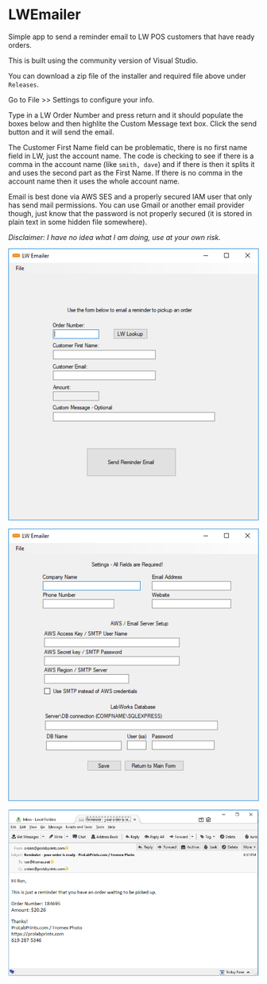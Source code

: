 # LWEmailer
Simple app to send a reminder email to LW POS customers that have ready orders.

This is built using the community version of Visual Studio.

You can download a zip file of the installer and required file above under `Releases`.

Go to File >> Settings to configure your info.

Type in a LW Order Number and press return and it should populate the boxes below and then highlite the Custom Message text box. Click the send button and it will send the email.

The Customer First Name field can be problematic, there is no first name field in LW, just the account name. The code is checking to see if there is a comma in the account name (like `smith, dave`) and if there is then it splits it and uses the second part as the First Name. If there is no comma in the account name then it uses the whole account name.

Email is best done via AWS SES and a properly secured IAM user that only has send mail permissions. You can use Gmail or another email provider though, just know that the password is not properly secured (it is stored in plain text in some hidden file somewhere).

*Disclaimer: I have no idea what I am doing, use at your own risk.*

![Main Screen](images/main-screen.png)  

![Settings Screen](images/settings-screen.png)  

![email](images/email.png)  

